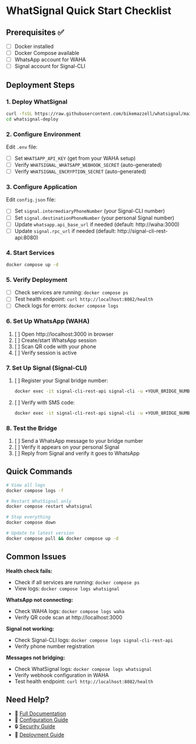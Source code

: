# WhatSignal Quick Start Checklist

## Prerequisites ✅

- [ ] Docker installed
- [ ] Docker Compose available
- [ ] WhatsApp account for WAHA
- [ ] Signal account for Signal-CLI

## Deployment Steps

### 1. Deploy WhatSignal
```bash
curl -fsSL https://raw.githubusercontent.com/bikemazzell/whatsignal/main/scripts/deploy.sh | bash
cd whatsignal-deploy
```

### 2. Configure Environment
Edit `.env` file:
- [ ] Set `WHATSAPP_API_KEY` (get from your WAHA setup)
- [ ] Verify `WHATSIGNAL_WHATSAPP_WEBHOOK_SECRET` (auto-generated)
- [ ] Verify `WHATSIGNAL_ENCRYPTION_SECRET` (auto-generated)

### 3. Configure Application
Edit `config.json` file:
- [ ] Set `signal.intermediaryPhoneNumber` (your Signal-CLI number)
- [ ] Set `signal.destinationPhoneNumber` (your personal Signal number)
- [ ] Update `whatsapp.api_base_url` if needed (default: http://waha:3000)
- [ ] Update `signal.rpc_url` if needed (default: http://signal-cli-rest-api:8080)

### 4. Start Services
```bash
docker compose up -d
```

### 5. Verify Deployment
- [ ] Check services are running: `docker compose ps`
- [ ] Test health endpoint: `curl http://localhost:8082/health`
- [ ] Check logs for errors: `docker compose logs`

### 6. Set Up WhatsApp (WAHA)
1. [ ] Open http://localhost:3000 in browser
2. [ ] Create/start WhatsApp session
3. [ ] Scan QR code with your phone
4. [ ] Verify session is active

### 7. Set Up Signal (Signal-CLI)
1. [ ] Register your Signal bridge number:
   ```bash
   docker exec -it signal-cli-rest-api signal-cli -u +YOUR_BRIDGE_NUMBER register
   ```
2. [ ] Verify with SMS code:
   ```bash
   docker exec -it signal-cli-rest-api signal-cli -u +YOUR_BRIDGE_NUMBER verify CODE
   ```

### 8. Test the Bridge
1. [ ] Send a WhatsApp message to your bridge number
2. [ ] Verify it appears on your personal Signal
3. [ ] Reply from Signal and verify it goes to WhatsApp

## Quick Commands

```bash
# View all logs
docker compose logs -f

# Restart WhatSignal only
docker compose restart whatsignal

# Stop everything
docker compose down

# Update to latest version
docker compose pull && docker compose up -d
```

## Common Issues

**Health check fails:**
- Check if all services are running: `docker compose ps`
- View logs: `docker compose logs whatsignal`

**WhatsApp not connecting:**
- Check WAHA logs: `docker compose logs waha`
- Verify QR code scan at http://localhost:3000

**Signal not working:**
- Check Signal-CLI logs: `docker compose logs signal-cli-rest-api`
- Verify phone number registration

**Messages not bridging:**
- Check WhatSignal logs: `docker compose logs whatsignal`
- Verify webhook configuration in WAHA
- Test health endpoint: `curl http://localhost:8082/health`

## Need Help?

- 📖 [Full Documentation](../README.md)
- 🔧 [Configuration Guide](configuration.md)
- 🔒 [Security Guide](security.md)
- 🚀 [Deployment Guide](deployment.md)